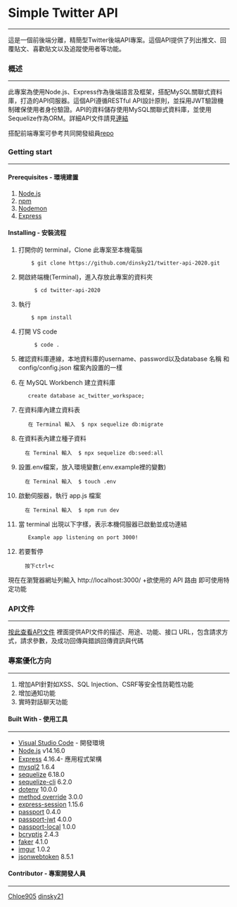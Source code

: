 # Simple Twitter API
***
這是一個前後端分離，精簡型Twitter後端API專案。這個API提供了列出推文、回覆貼文、喜歡貼文以及追蹤使用者等功能。

### 概述
***
此專案為使用Node.js、Express作為後端語言及框架，搭配MySQL關聯式資料庫，打造的API伺服器。這個API遵循RESTful API設計原則，並採用JWT驗證機制確保使用者身份驗證。API的資料儲存使用MySQL關聯式資料庫，並使用Sequelize作為ORM。詳細API文件請見[連結](https://mjcjtwitterproject.docs.apiary.io/#)

搭配前端專案可參考共同開發組員[repo](https://github.com/Jasminechych/simple_twitter)

### Getting start
***
#### Prerequisites - 環境建置
1. [Node.js](https://nodejs.org/en/)
2. [npm](https://www.npmjs.com/)
3. [Nodemon](https://www.npmjs.com/package/nodemon)
4. [Express](https://www.npmjs.com/package/express)


#### Installing - 安裝流程
1. 打開你的 terminal，Clone 此專案至本機電腦
          
           $ git clone https://github.com/dinsky21/twitter-api-2020.git
    
2. 開啟終端機(Terminal)，進入存放此專案的資料夾

            $ cd twitter-api-2020
3. 執行 

           $ npm install
           
4. 打開 VS code

            $ code .
    
5. 確認資料庫連線，本地資料庫的username、password以及database 名稱 和 config/config.json 檔案內設置的一樣

6. 在 MySQL Workbench 建立資料庫

          create database ac_twitter_workspace;
          
7. 在資料庫內建立資料表

          在 Terminal 輸入  $ npx sequelize db:migrate
          
8. 在資料表內建立種子資料

         在 Terminal 輸入  $ npx sequelize db:seed:all
    
9. 設置.env檔案，放入環境變數(.env.example裡的變數)
 
         在 Terminal 輸入  $ touch .env
         
10. 啟動伺服器，執行 app.js 檔案

          在 Terminal 輸入  $ npm run dev
    
11. 當 terminal 出現以下字樣，表示本機伺服器已啟動並成功連結

           Example app listening on port 3000!

12. 若要暫停

          按下ctrl+c
          
現在在瀏覽器網址列輸入 http://localhost:3000/ +欲使用的 API 路由 即可使用特定功能

### API文件
***
[按此查看API文件](https://mjcjtwitterproject.docs.apiary.io/#)
裡面提供API文件的描述、用途、功能、接口 URL，包含請求方式，請求參數，及成功回傳與錯誤回傳資訊與代碼


### 專案優化方向
***
1. 增加API針對如XSS、SQL Injection、CSRF等安全性防範性功能
2. 增加通知功能
3. 實時對話聊天功能

#### Built With - 使用工具
***
* [Visual Studio Code](https://visualstudio.microsoft.com/zh-hant/) - 開發環境
* [Node.js](https://nodejs.org/en/)  v14.16.0
* [Express](https://www.npmjs.com/package/express)  4.16.4- 應用程式架構
* [mysql2](https://www.npmjs.com/package/mysql2)  1.6.4
* [sequelize](https://www.npmjs.com/package/sequelize)  6.18.0
* [sequelize-cli](https://www.npmjs.com/package/sequelize-cli)  6.2.0
* [dotenv](https://www.npmjs.com/package/dotenv)  10.0.0
* [method override](https://www.npmjs.com/package/method-override)  3.0.0
* [express-session](https://www.npmjs.com/package/express-session)  1.15.6
* [passport](http://www.passportjs.org/)  0.4.0
* [passport-jwt](http://www.passportjs.org/packages/passport-jwt/)  4.0.0
* [passport-local](http://www.passportjs.org/packages/passport-local/)  1.0.0
* [bcryptjs](https://www.npmjs.com/package/bcryptjs)  2.4.3
* [faker](https://fakerjs.dev/guide/)  4.1.0
* [imgur](https://www.npmjs.com/package/imgur)  1.0.2
* [jsonwebtoken](https://www.npmjs.com/package/jsonwebtoken)  8.5.1

#### Contributor - 專案開發人員
---
[Chloe905](https://github.com/Chloe905)
[dinsky21](https://github.com/dinsky21)
